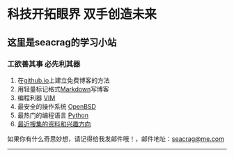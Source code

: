 # 科技开拓眼界 双手创造未来 #
## 这里是seacrag的学习小站 ##


### 工欲善其事 必先利其器 ###

1. 在[github.io](/docs/githubdoc.md)上建立免费博客的方法
2. 用轻量标记格式[Markdown](/docs/Markdowndoc.md)写博客
3. 编程利器 [VIM](/docs/VIMdoc.md)
4. 最安全的操作系统 [OpenBSD](/docs/openbsddoc.md)
5. 最热门的编程语言 [Python](/docs/pythondoc.md)
6. [最近搜集的资料和兴趣方向](/docs/think.md)


如果你有什么奇思妙想，请记得给我发邮件哦！，邮件地址：[seacrag@me.com](seacrag@me.com)

***


